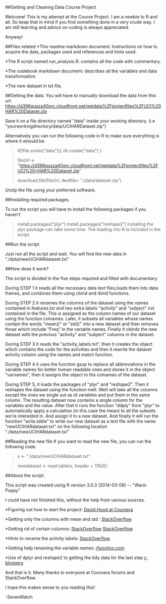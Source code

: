 ##Getting and Cleaning Data Course Project


Welcome! This is my attempt at the Course Project. I am a newbie to R and all.
So keep that in mind if you find something done in a very crude way. 
I am still learning and advice on coding is always appreciated.

Anyway!


##Files related
*This readme markdown document: Instructions on how to acquire the data, packages used and references and hints used.

*The R script named run_analysis.R: contains all the code with commentary.

*The codebook markdown document: describes all the variables and data transformation.

*The new dataset in txt file.


##Getting the data.
You will have to manually download the data from this url:  https://d396qusza40orc.cloudfront.net/getdata%2Fprojectfiles%2FUCI%20HAR%20Dataset.zip

Save it on a file directory named "data" inside your working directory. 
(i.e "yourworkingdirectory/data/UCIHARDataset.zip")

Alternatively you can run the following code in R to make sure everything is where it whould be.

>if(!file.exists("data")){
>      dir.create("data")
>      }
>
>fileUrl <- "https://d396qusza40orc.cloudfront.net/getdata%2Fprojectfiles%2FUCI%20>HAR%20Dataset.zip"
>
>download.file(fileUrl, destfile= "./data/dataset.zip")

Unzip the file using your preferred software. 


##Installing required packages.

To run the script you will have to install the following packages if you haven't
>install.packages("plyr")
>install.packages("reshape2")
Installing the plyr package can take some time.
The loading into R is included in the script.


##Run the script.

Just run all the script and wait. 
You will find the new data in "./data/newUCIHARdataset.txt"

##How does it work?

The script is divided in the five steps required and filled with documentary.

During STEP 1 it reads all the necessary data text files,loads them into data frames, and combines them using cbind and rbind functions.

During STEP 2 it renames the columns of the dataset using the names contained in features.txt and two extra labels "activity" and "subject" not contained in the file. This is assigned as the column names of our dataset using the function colnames. Later, it subsets all variables whose names contain the words "mean()" or "std()" into a new dataset and then removes those which include "Freq" in the variable names. Finally it cbinds the new dataset with the previous "activity" and "subject" columns in the dataset.

During STEP 3 it reads the "activity_labels.txt", then it creates the object which contains the code for the activities and then it rewrite the dataset activity column using the names and match function.

During STEP 4 it uses the function gsup to replace all abbreviations in the variable names for better human readable ones and stores it in the object "varnames", then it assigns the object to the colnames of the dataset.

During STEP 5, it loads the packages of "plyr" and "reshape2". Then it reshapes the dataset using the function melt.  Melt will take all the columns except the ones we single out as id variables and put them in the same column. The resulting dataset now contains a single column for the variables and the  value. After that it runs the function "ddply" from "plyr" to automatically apply a calculation (in this case the mean) to all the subsets we're interested in. And assign it to a new dataset.
And finally it will run the function "write.table" to write our new dataset as a text file with the name "newUCIHARdataset.txt" on the following location "./data/newUCIHARdataset.txt"


##Reading the new file
If you want to read the new file, you can run the following code.

>x <- "./data/newUCIHARdataset.txt"
>
>newdataset <- read.table(x, header = TRUE)


##About the script.

This script was created using R version 3.0.3 (2014-03-06) -- "Warm Puppy"

I could have not finished this, without the help from various sources.

*Figuring out how to start the project: 
[David Hood at Coursera](https://class.coursera.org/getdata-007/forum/thread?thread_id=49)

*Getting only the columns with mean and std :
[StackOverflow](http://stackoverflow.com/questions/18587334/subset-data-to-contain-only-columns-whose-names-match-a-condition
)

*Getting rid of certain columns:
[StackOverflow](http://stackoverflow.com/questions/7072159/how-do-you-remove-columns-from-a-data-frame) [StackOverflow](http://stackoverflow.com/questions/4605206/drop-columns-r-data-frame)

*Hints to rename the activity labels:
[StackOverflow](http://stackoverflow.com/questions/10002536/how-do-i-replace-numeric-codes-with-value-labels-from-a-lookup-table)

*Getting help renaming the variable names:
[rfunction.com](http://rfunction.com/archives/2354)

*Use of dplyr and reshape2 to getting the tidy data for the last step
[r-bloggers](http://www.r-bloggers.com/using-r-quickly-calculating-summary-statistics-from-a-data-frame/)

And that is it. Many thanks to everyone at Coursera forums and StackOverflow.

I hope this makes sense to you reading this! 


-SevenWatch
